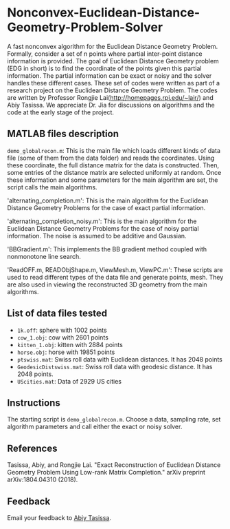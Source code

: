 # Nonconvex-Euclidean-Distance-Geometry-Problem-Solver
A fast nonconvex algorithm for the Euclidean Distance Geometry Problem. Formally, consider a set of n points where partial inter-point distance information is provided. The goal of Euclidean Distance Geometry problem (EDG in short) is to find the coordinate of the points given this partial information. The partial information can be exact or noisy and the solver handles these different cases. These set of codes were written as part of a research project on the Euclidean Distance Geometry Problem. The codes are written by Professor Rongjie Lai(http://homepages.rpi.edu/~lair/) and Abiy Tasissa. We appreciate Dr. Jia for discussions on algorithms and the code at the early stage of the project.

## MATLAB files description
`demo_globalrecon.m`: This is the main file which loads different kinds of data file (some of them from the data folder) and reads the coordinates. Using these coordinate, the full distance matrix for the data is constructed. Then, some entries of the distance matrix are selected uniformly at random. Once these information and some parameters for the main algorithm are set, the script calls the main algorithms.  

'alternating_completion.m': This is the main algorithm for the Euclidean Distance Geometry Problems for the case of exact partial information. 

'alternating_completion_noisy.m': This is the main algorithm for the Euclidean Distance Geometry Problems for the case of noisy partial information. The noise is assumed to be additive and Gaussian.

'BBGradient.m': This implements the BB gradient method coupled with nonmonotone line search.

'ReadOFF.m, READObjShape.m, ViewMesh.m, ViewPC.m': These scripts are used to read different types of the data file and generate points, mesh. They are also used in viewing the reconstructed 3D geometry from the main algorithms.

## List of data files tested
* `1k.off`: sphere with 1002 points
* `cow_1.obj`: cow with 2601 points
* `kitten_1.obj`: kitten with 2884 points
* `horse.obj`: horse with 19851 points
* `ptswiss.mat`: Swiss roll data with Euclidean distances. It has 2048 points
* `GeodesicDistswiss.mat`: Swiss roll data with geodesic distance. It has 2048 points.
* `UScities.mat`: Data of 2929 US cities

## Instructions

The starting script is `demo_globalrecon.m`. Choose a data, sampling rate, set algorithm parameters and call either the exact or noisy solver. 
## References

Tasissa, Abiy, and Rongjie Lai. "Exact Reconstruction of Euclidean Distance Geometry Problem Using Low-rank Matrix Completion." arXiv preprint arXiv:1804.04310 (2018).

## Feedback

Email your feedback to <a href="mailto:abiy19@gmail.com">Abiy Tasissa</a>.


